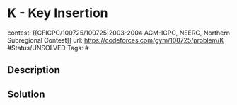 # K - Key Insertion

contest: [[CFICPC/100725/100725|2003-2004 ACM-ICPC, NEERC, Northern Subregional Contest]]
url: https://codeforces.com/gym/100725/problem/K
#Status/UNSOLVED
Tags: #

## Description

## Solution

